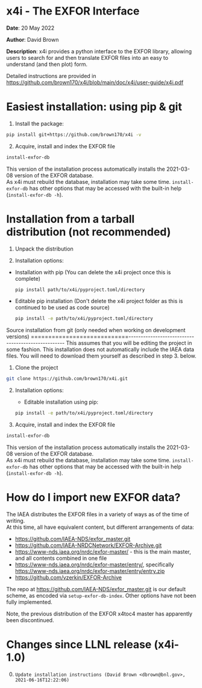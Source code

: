 x4i - The EXFOR Interface
=========================

**Date**:   20 May 2022

**Author**: David Brown

**Description**:
x4i provides a python interface to the EXFOR library, allowing users to
search for and then translate EXFOR files into an easy to understand (and then plot) form.

Detailed instructions are provided in https://github.com/brown170/x4i/blob/main/doc/x4i/user-guide/x4i.pdf

Easiest installation: using pip & git
=====================================
1. Install the package:

  ```sh
  pip install git+https://github.com/brown170/x4i -v
  ```

2. Acquire, install and index the EXFOR file

  ```sh
  install-exfor-db
  ```

This version of the installation process automatically installs the 2021-03-08 version of the EXFOR database.  
As x4i must rebuild the database, installation may take some time.  `install-exfor-db` has other options that
may be accessed with the built-in help (`install-exfor-db -h`).

Installation from a tarball distribution (not recommended)
==========================================================

1. Unpack the distribution

2. Installation options:

* Installation with pip (You can delete the x4i project once this is complete)

    ```sh
    pip install path/to/x4i/pyproject.toml/directory
    ```

* Editable pip installation (Don't delete the x4i project folder as this is continued to be used as code source)

    ```sh
    pip install -e path/to/x4i/pyproject.toml/directory
    ```

Source installation from git (only needed when working on development versions)
============================---------------------------------------------------
This assumes that you will be editing the project in some fashion.
This installation does not automatically include the IAEA data files.
You will need to download them yourself as described in step 3. below.

1. Clone the project

  ```sh
  git clone https://github.com/brown170/x4i.git
  ```

2. Installation options:

   * Editable installation using pip:

    ```sh
    pip install -e path/to/x4i/pyproject.toml/directory
    ```

3. Acquire, install and index the EXFOR file

  ```sh
  install-exfor-db
  ```

This version of the installation process automatically installs the 2021-03-08 version of the EXFOR database.  
As x4i must rebuild the database, installation may take some time.  `install-exfor-db` has other options that
may be accessed with the built-in help (`install-exfor-db -h`).

How do I import new EXFOR data?
===============================

The IAEA distributes the EXFOR files in a variety of ways as of the time of writing.  
At this time, all have equivalent content, but different arrangements of data:

* <https://github.com/IAEA-NDS/exfor_master.git>
* <https://github.com/IAEA-NRDCNetwork/EXFOR-Archive.git>
* <https://www-nds.iaea.org/nrdc/exfor-master/> - this is the main master, and all contents combined in one file
* <https://www-nds.iaea.org/nrdc/exfor-master/entry/>, specifically <https://www-nds.iaea.org/nrdc/exfor-master/entry/entry.zip>
* <https://github.com/vzerkin/EXFOR-Archive>

The repo at <https://github.com/IAEA-NDS/exfor_master.git> is our default scheme, as encoded via `setup-exfor-db-index`.  Other options have not been fully implemented.

Note, the previous distribution of the EXFOR x4toc4 master has apparently been discontinued.


Changes since LLNL release (x4i-1.0)
====================================

0.     Update installation instructions (David Brown <dbrown@bnl.gov>, 2021-06-16T12:22:06)
